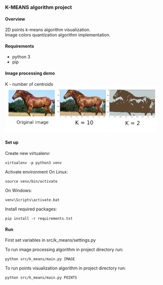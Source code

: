 ### __K-MEANS algorithm project__

#### Overview
2D points k-means algorithm visualization. <br>
Image colors quantization algorithm implementation. <br>

#### Requirements
 - python 3
 - pip

#### Image processing demo
K - number of centroids
![Alt Text](docs/demo_assets/horse_image_demo.png)

#### Set up
Create new virtualenv:
```
virtualenv -p python3 venv
```
Activate environment
On Linux:
```
source venv/bin/activate
```
On Windows:
```
venv\Scripts\activate.bat
```
Install required packages:
```
pip install -r requirements.txt
```

#### Run
First set variables in src/k_means/settings.py

To run image processing algorithm in project directory run:
```
python src/k_means/main.py IMAGE
```
To run points visualization algorithm in project directory run:
```
python src/k_means/main.py POINTS
```
